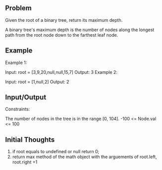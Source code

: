 ## Problem

Given the root of a binary tree, return its maximum depth.

A binary tree's maximum depth is the number of nodes along the longest path from the root node down to the farthest leaf node.

## Example

Example 1:


Input: root = [3,9,20,null,null,15,7]
Output: 3
Example 2:

Input: root = [1,null,2]
Output: 2

## Input/Output

Constraints:

The number of nodes in the tree is in the range [0, 104].
-100 <= Node.val <= 100

## Initial Thoughts

1. if root equals to undefined or null return 0;
2. return max method of the math object with the arguements of root.left, root.right +1

